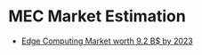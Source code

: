 # MEC Market Estimation
- [Edge Computing Market worth 9.2 B$ by 2023](https://www.globenewswire.com/news-release/2018/08/09/1549460/0/en/Edge-Computing-Market-Worth-US-9-200-Mn-by-2023-Analysis-with-Amazon-Google-IBM-General-Electric-Microsoft-Intel-SAP-SE-Aricent-Huawei-Technologies-Integrated-Device-Technology.html)

